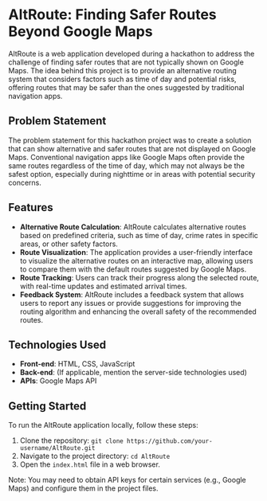 # AltRoute: Finding Safer Routes Beyond Google Maps

AltRoute is a web application developed during a hackathon to address the challenge of finding safer routes that are not typically shown on Google Maps. The idea behind this project is to provide an alternative routing system that considers factors such as time of day and potential risks, offering routes that may be safer than the ones suggested by traditional navigation apps.

## Problem Statement

The problem statement for this hackathon project was to create a solution that can show alternative and safer routes that are not displayed on Google Maps. Conventional navigation apps like Google Maps often provide the same routes regardless of the time of day, which may not always be the safest option, especially during nighttime or in areas with potential security concerns.

## Features

- **Alternative Route Calculation**: AltRoute calculates alternative routes based on predefined criteria, such as time of day, crime rates in specific areas, or other safety factors.
- **Route Visualization**: The application provides a user-friendly interface to visualize the alternative routes on an interactive map, allowing users to compare them with the default routes suggested by Google Maps.
- **Route Tracking**: Users can track their progress along the selected route, with real-time updates and estimated arrival times.
- **Feedback System**: AltRoute includes a feedback system that allows users to report any issues or provide suggestions for improving the routing algorithm and enhancing the overall safety of the recommended routes.

## Technologies Used

- **Front-end**: HTML, CSS, JavaScript
- **Back-end**: (If applicable, mention the server-side technologies used)
- **APIs**: Google Maps API

## Getting Started

To run the AltRoute application locally, follow these steps:

1. Clone the repository: `git clone https://github.com/your-username/AltRoute.git`
2. Navigate to the project directory: `cd AltRoute`
3. Open the `index.html` file in a web browser.

Note: You may need to obtain API keys for certain services (e.g., Google Maps) and configure them in the project files.
